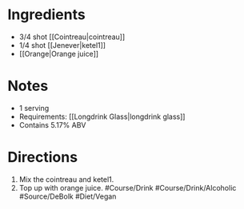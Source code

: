 # Ingredients
- 3/4 shot [[Cointreau|cointreau]]
- 1/4 shot [[Jenever|ketel1]]
- [[Orange|Orange juice]]
# Notes
- 1 serving
- Requirements: [[Longdrink Glass|longdrink glass]]
- Contains 5.17% ABV
# Directions
1. Mix the cointreau and ketel1.
2. Top up with orange juice.
#Course/Drink #Course/Drink/Alcoholic #Source/DeBolk #Diet/Vegan 